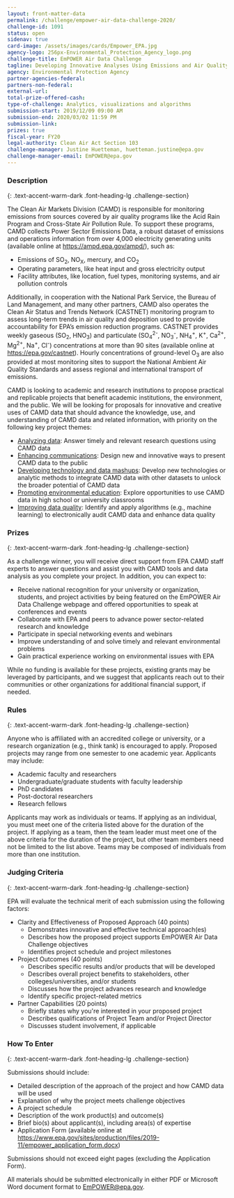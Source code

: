```yaml
---
layout: front-matter-data
permalink: /challenge/empower-air-data-challenge-2020/
challenge-id: 1091
status: open
sidenav: true
card-image: /assets/images/cards/Empower_EPA.jpg
agency-logo: 256px-Environmental_Protection_Agency_logo.png
challenge-title: EmPOWER Air Data Challenge
tagline: Developing Innovative Analyses Using Emissions and Air Quality Monitoring Data
agency: Environmental Protection Agency
partner-agencies-federal:
partners-non-federal:
external-url:
total-prize-offered-cash: 
type-of-challenge: Analytics, visualizations and algorithms
submission-start: 2019/12/09 09:00 AM 
submission-end: 2020/03/02 11:59 PM
submission-link:
prizes: true
fiscal-year: FY20
legal-authority: Clean Air Act Section 103
challenge-manager: Justine Huetteman, huetteman.justine@epa.gov
challenge-manager-email: EmPOWER@epa.gov
---
```




<!-- Description start -->
### Description
{: .text-accent-warm-dark .font-heading-lg .challenge-section}

<p>The Clean Air Markets Division (CAMD) is responsible for monitoring emissions from sources covered by air quality programs like the Acid Rain Program and Cross-State Air Pollution Rule. To support these programs, CAMD collects Power Sector Emissions Data, a robust dataset of emissions and operations information from over 4,000 electricity generating units (available online at <a href="https://ampd.epa.gov/ampd/">https://ampd.epa.gov/ampd/</a>), such as:</p>
<ul>
<li>Emissions of SO<sub>2</sub>, NO<sub>X</sub>, mercury, and CO<sub>2</sub></li>
<li>Operating parameters, like heat input and gross electricity output</li>
<li>Facility attributes, like location, fuel types, monitoring systems, and air pollution controls</li>
</ul>
<p>Additionally, in cooperation with the National Park Service, the Bureau of Land Management, and many other partners, CAMD also operates the Clean Air Status and Trends Network (CASTNET) monitoring program to assess long-term trends in air quality and deposition used to provide accountability for EPA&rsquo;s emission reduction programs. CASTNET provides weekly gaseous (SO<sub>2</sub>, HNO<sub>3</sub>) and particulate (SO<sub>4</sub><sup>2-</sup>, NO<sub>3</sub><sup>-</sup>, NH<sub>4</sub><sup>+</sup>, K<sup>+</sup>, Ca<sup>2+</sup>, Mg<sup>2+</sup>, Na<sup>+</sup>, Cl<sup>-</sup>) concentrations at more than 90 sites (available online at <a href="https://epa.gov/castnet">https://epa.gov/castnet</a>). Hourly concentrations of ground-level O<sub>3</sub> are also provided at most monitoring sites to support the National Ambient Air Quality Standards and assess regional and international transport of emissions.</p>
<p>CAMD is looking to academic and research institutions to propose practical and replicable projects that benefit academic institutions, the environment, and the public. We will be looking for proposals for innovative and creative uses of CAMD data that should advance the knowledge, use, and understanding of CAMD data and related information, with priority on the following key project themes:</p>
<ul>
<li><u>Analyzing data</u>: Answer timely and relevant research questions using CAMD data</li>
<li><u>Enhancing communications</u>: Design new and innovative ways to present CAMD data to the public</li>
<li><u>Developing technology and data mashups</u>: Develop new technologies or analytic methods to integrate CAMD data with other datasets to unlock the broader potential of CAMD data</li>
<li><u>Promoting environmental education</u>: Explore opportunities to use CAMD data in high school or university classrooms</li>
<li><u>Improving data quality</u>: Identify and apply algorithms (e.g., machine learning) to electronically audit CAMD data and enhance data quality</li>
</ul>

<!-- Prizes start -->
### Prizes
{: .text-accent-warm-dark .font-heading-lg .challenge-section}

<p>As a challenge winner, you will receive direct support from EPA CAMD staff experts to answer questions and assist you with CAMD tools and data analysis as you complete your project. In addition, you can expect to:</p>
<ul>
<li>Receive national recognition for your university or organization, students, and project activities by being featured on the EmPOWER Air Data Challenge webpage and offered opportunities to speak at conferences and events</li>
<li>Collaborate with EPA and peers to advance power sector-related research and knowledge</li>
<li>Participate in special networking events and webinars</li>
<li>Improve understanding of and solve timely and relevant environmental problems</li>
<li>Gain practical experience working on environmental issues with EPA</li>
</ul>
<p>While no funding is available for these projects, existing grants may be leveraged by participants, and we suggest that applicants reach out to their communities or other organizations for additional financial support, if needed.</p>

<!-- Rules start -->
### Rules 
{: .text-accent-warm-dark .font-heading-lg .challenge-section}

<p>Anyone who is affiliated with an accredited college or university, or a research organization (e.g., think tank) is encouraged to apply. Proposed projects may range from one semester to one academic year. Applicants may include:</p>
<ul>
<li>Academic faculty and researchers</li>
<li>Undergraduate/graduate students with faculty leadership</li>
<li>PhD candidates</li>
<li>Post-doctoral researchers</li>
<li>Research fellows</li>
</ul>
<p>Applicants may work as individuals or teams. If applying as an individual, you must meet one of the criteria listed above for the duration of the project. If applying as a team, then the team leader must meet one of the above criteria for the duration of the project, but other team members need not be limited to the list above. Teams may be composed of individuals from more than one institution.</p>

<!-- Judging start -->
### Judging Criteria
{: .text-accent-warm-dark .font-heading-lg .challenge-section}

<p>EPA will evaluate the technical merit of each submission using the following factors:</p>
<ul>
<li>Clarity and Effectiveness of Proposed Approach (40 points)
<ul>
<li>Demonstrates innovative and effective technical approach(es)</li>
<li>Describes how the proposed project supports EmPOWER Air Data Challenge objectives</li>
<li>Identifies project schedule and project milestones</li>
</ul>
</li>
<li>Project Outcomes (40 points)
<ul>
<li>Describes specific results and/or products that will be developed</li>
<li>Describes overall project benefits to stakeholders, other colleges/universities, and/or students</li>
<li>Discusses how the project advances research and knowledge</li>
<li>Identify specific project-related metrics</li>
</ul>
</li>
<li>Partner Capabilities (20 points)
<ul>
<li>Briefly states why you're interested in your proposed project</li>
<li>Describes qualifications of Project Team and/or Project Director</li>
<li>Discusses student involvement, if applicable</li>
</ul>
</li>
</ul>

<!--  How To Enter start -->
### How To Enter
{: .text-accent-warm-dark .font-heading-lg .challenge-section}

<p>Submissions should include:</p>
<ul>
<li>Detailed description of the approach of the project and how CAMD data will be used</li>
<li>Explanation of why the project meets challenge objectives</li>
<li>A project schedule</li>
<li>Description of the work product(s) and outcome(s)</li>
<li>Brief bio(s) about applicant(s), including area(s) of expertise</li>
<li>Application Form (available online at <a href="https://www.epa.gov/sites/production/files/2019-11/empower_application_form.docx">https://www.epa.gov/sites/production/files/2019-11/empower_application_form.docx</a>)</li>
</ul>
<p>Submissions should not exceed eight pages (excluding the Application Form).</p>
<p>All materials should be submitted electronically in either PDF or Microsoft Word document format to <a href="mailto:EmPOWER@epa.gov">EmPOWER@epa.gov</a>.</p>
